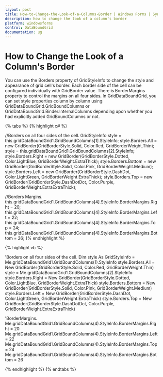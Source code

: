 ```yaml
---
layout: post
title: How-to-Change-the-Look-of-a-Columns-Border | Windows Forms | Syncfusion
description: how to change the look of a column's border
platform: windowsforms
control: DataBoundGrid
documentation: ug
---
```


# How to Change the Look of a Column's Border

You can use the Borders property of GridStyleInfo to change the style and appearance of grid cell's border. Each border side of the cell can be configured individually with GridBorder value. There is BorderMargins property to control the margins on all four sides. In GridDataBoundGrid, you can set style properties column by column using GridDataBoundGrid.GridBoundColumns or GridDataBoundGrid.Binder.InternalColumns depending upon whether you had explicitly added GridBoundColumns or not. 

{% tabs %}
{% highlight c# %}

//Borders on all four sides of the cell.
GridStyleInfo style = this.gridDataBoundGrid1.GridBoundColumns[1].StyleInfo;
style.Borders.All = new GridBorder(GridBorderStyle.Solid, Color.Red, GridBorderWeight.Thin);
style = this.gridDataBoundGrid1.GridBoundColumns[2].StyleInfo;
style.Borders.Right = new GridBorder(GridBorderStyle.Dotted, Color.LightBlue, GridBorderWeight.ExtraThick);
style.Borders.Bottom = new GridBorder(GridBorderStyle.Solid, Color.Pink, GridBorderWeight.Medium);
style.Borders.Left = new GridBorder(GridBorderStyle.DashDot, Color.LightGreen, GridBorderWeight.ExtraThick);
style.Borders.Top = new GridBorder(GridBorderStyle.DashDotDot, Color.Purple, GridBorderWeight.ExtraExtraThick);

//Borders Margins.
this.gridDataBoundGrid1.GridBoundColumns[4].StyleInfo.BorderMargins.Right = 20;
this.gridDataBoundGrid1.GridBoundColumns[4].StyleInfo.BorderMargins.Left = 22;
this.gridDataBoundGrid1.GridBoundColumns[4].StyleInfo.BorderMargins.Top = 24;
this.gridDataBoundGrid1.GridBoundColumns[4].StyleInfo.BorderMargins.Bottom = 26;
{% endhighlight %}

{% highlight vb %}

'Borders on all four sides of the cell.
Dim style As GridStyleInfo = Me.gridDataBoundGrid1.GridBoundColumns(1).StyleInfo
style.Borders.All = New GridBorder(GridBorderStyle.Solid, Color.Red, GridBorderWeight.Thin)
style = Me.gridDataBoundGrid1.GridBoundColumns(2).StyleInfo
style.Borders.Right = New GridBorder(GridBorderStyle.Dotted, Color.LightBlue, GridBorderWeight.ExtraThick)
style.Borders.Bottom = New GridBorder(GridBorderStyle.Solid, Color.Pink, GridBorderWeight.Medium)
style.Borders.Left = New GridBorder(GridBorderStyle.DashDot, Color.LightGreen, GridBorderWeight.ExtraThick)
style.Borders.Top = New GridBorder(GridBorderStyle.DashDotDot, Color.Purple, GridBorderWeight.ExtraExtraThick)

'BorderMargins.
Me.gridDataBoundGrid1.GridBoundColumns(4).StyleInfo.BorderMargins.Right = 20
Me.gridDataBoundGrid1.GridBoundColumns(4).StyleInfo.BorderMargins.Left = 22
Me.gridDataBoundGrid1.GridBoundColumns(4).StyleInfo.BorderMargins.Top = 24
Me.gridDataBoundGrid1.GridBoundColumns(4).StyleInfo.BorderMargins.Bottom = 26

{% endhighlight %}
{% endtabs %}
